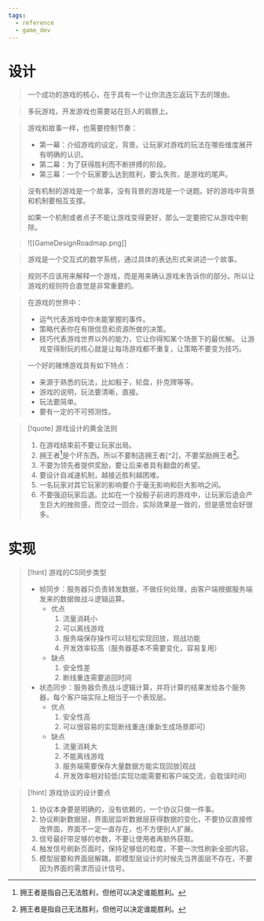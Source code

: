 ```yaml
---
tags:
  - reference
  - game_dev
---
```

# 设计

> 一个成功的游戏的核心，在于具有一个让你流连忘返玩下去的理由。

> 多玩游戏，开发游戏也需要站在巨人的肩膀上。

> 游戏和故事一样，也需要控制节奏：
> - 第一幕：介绍游戏的设定，背景。让玩家对游戏的玩法在哪些维度展开有明确的认识。
> - 第二幕：为了获得胜利而不断拼搏的阶段。
> - 第三幕：一个个玩家要么达到胜利，要么失败，是游戏的尾声。

> 没有机制的游戏是一个故事，没有背景的游戏是一个谜题。好的游戏中背景和机制要相互支撑。
> 
> 如果一个机制或者点子不能让游戏变得更好，那么一定要把它从游戏中剔除。

> ![[GameDesignRoadmap.png]]

> 游戏是一个交互式的数学系统，通过具体的表达形式来讲述一个故事。

> 规则不应该用来解释一个游戏，而是用来确认游戏未告诉你的部分。所以让游戏的规则符合直觉是非常重要的。

> 在游戏的世界中：
> - 运气代表游戏中你未能掌握的事件。
> - 策略代表你在有限信息和资源所做的决策。
> - 技巧代表游戏世界以外的能力，它让你得知某个场景下的最优解。
> 让游戏变得耐玩的核心就是让每场游戏都不重复，让策略不要变为技巧。

> 一个好的赌博游戏具有如下特点：
> - 来源于熟悉的玩法，比如骰子，轮盘，扑克牌等等。
> - 游戏的说明，玩法要清晰，直接。
> - 玩法要简单。
> - 要有一定的不可预测性。

> [!quote] 游戏设计的黄金法则
> 1. 在游戏结束前不要让玩家出局。
> 2. 拥王者[^1]是个坏东西。所以不要制造拥王者[^2]，不要奖励拥王者[^1]。
> 3. 不要为领先者提供奖励，要让后来者具有翻盘的希望。
> 4. 要设计自减速机制，越接近胜利越困难。
> 5. 一名玩家对其它玩家的影响要介于毫无影响和巨大影响之间。
> 6. 不要强迫玩家后退。比如在一个投骰子前进的游戏中，让玩家后退会产生巨大的挫败感，而空过一回合，实际效果是一致的，但是感觉会好很多。

# 实现

> [!hint] 游戏的CS同步类型
> - 帧同步：服务器只负责转发数据，不做任何处理，由客户端根据服务端发来的数据做战斗逻辑运算。
> 	- 优点
> 		1. 流量消耗小
> 		2. 可以离线游戏
> 		3. 服务端保存操作可以轻松实现回放，观战功能
> 		4. 开发效率较高（服务器基本不需要变化，容易复用）
> 	- 缺点
> 		1. 安全性差
> 		2. 断线重连需要追回时间
> - 状态同步：服务器负责战斗逻辑计算，并将计算的结果发给各个服务器，每个客户端实际上相当于一个表现层。
> 	- 优点
> 	  1. 安全性高
> 	  2. 可以很容易的实现断线重连(重新生成场景即可)
> 	- 缺点
> 	  1. 流量消耗大
> 	  2. 不能离线游戏
> 	  3. 服务端需要保存大量数据方能实现回放|观战
> 	  4. 开发效率相对较低(实现功能需要和客户端交流，会耽误时间)

> [!hint] 游戏协议的设计要点
> 1. 协议本身要是明确的，没有依赖的，一个协议只做一件事。
> 2. 协议刷新数据层，界面层监听数据层获得数据的变化，不要协议直接修改界面，界面不一定一直存在，也不方便别人扩展。
> 3. 信号最好带足够的参数，不要让使用者再额外获取。
> 4. 触发信号刷新页面时，保持足够低的粒度，不要一次性刷新全部内容。
> 5. 模型层要和界面层解耦，即模型层设计的时候先当界面层不存在，不要因为界面的需求而设计信号。

[^1]: 拥王者是指自己无法胜利，但他可以决定谁能胜利。